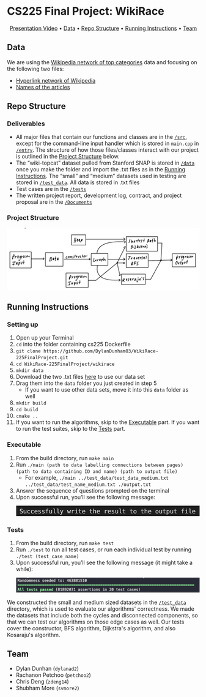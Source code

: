 # CS225 Final Project: WikiRace

<p align="center">
  <a href="#presentation-video">Presentation Video</a> •
  <a href="#data">Data</a> •
  <a href="#repo-structure">Repo Structure</a> •
  <a href="#running-instructions">Running Instructions</a> •
  <a href="#team">Team</a>
</p>

## Data

We are using the [Wikipedia network of top categories](https://snap.stanford.edu/data/wiki-topcats.html) data and focusing on the following two files:

- [Hyperlink network of Wikipedia](https://snap.stanford.edu/data/wiki-topcats.txt.gz)
- [Names of the articles](https://snap.stanford.edu/data/wiki-topcats-page-names.txt.gz)


## Repo Structure

### Deliverables

- All major files that contain our functions and classes are in the [`/src`](https://github.com/DylanDunham03/WikiRace-225FinalProject/tree/main/wikirace/src), except for the command-line input handler which is stored in `main.cpp` in [`/entry`](https://github.com/DylanDunham03/WikiRace-225FinalProject/tree/main/wikirace/entry). The structure of how those files/classes interact with our project is outlined in the [Project Structure](#project-structure) below.
- The “wiki-topcat” dataset pulled from Stanford SNAP is stored in [`/data`](https://github.com/DylanDunham03/WikiRace-225FinalProject/tree/main/wikirace)  once you make the folder and import the .txt files as in the [Running Instructions](#running-instructions). The “small” and “medium” datasets used in testing are stored in [`/test_data`](https://github.com/DylanDunham03/WikiRace-225FinalProject/tree/main/wikirace/test_data). All data is stored in .txt files
- Test cases are in the [`/tests`](https://github.com/DylanDunham03/WikiRace-225FinalProject/tree/main/wikirace/tests)
- The written project report, development log, contract, and project proposal are in the [`/Documents`](https://github.com/DylanDunham03/WikiRace-225FinalProject/tree/main/Documents)

### Project Structure
<p align="center">
  <img src="./Documents/ProjectStructure.png" width="560"/>
</p>

## Running Instructions

### Setting up 
1. Open up your Terminal
2. `cd` into the folder containing cs225 Dockerfile
3. `git clone https://github.com/DylanDunham03/WikiRace-225FinalProject.git`
4. `cd WikiRace-225FinalProject/wikirace`
5. `mkdir data`
6. Download the two .txt files [here](https://drive.google.com/drive/folders/1n6MIdoUR8Jymwy0taQ4BBBIdNCVNGVSm?usp=share_link) to use our data set
7. Drag them into the `data` folder you just created in step 5
    - If you want to use other data sets, move it into this `data` folder as well
8. `mkdir build`
9. `cd build`
10. `cmake ..`
11. If you want to run the algorithms, skip to the [Executable](#executable) part. If you want to run the test suites, skip to the [Tests](#tests) part.

### Executable
1. From the build directory, run `make main`
2. Run `./main (path to data labelling connections between pages) (path to data containing ID and name) (path to output file)`
    - For example, `./main ../test_data/test_data_medium.txt ../test_data/test_name_medium.txt ./output.txt`
3. Answer the sequence of questions prompted on the terminal
5. Upon successful run, you’ll see the following message:
      <p align="center">
        <img src="./Documents/Images/fifth.png" width="560"/>
      </p>

### Tests
1. From the build directory, run `make test`
2. Run `./test` to run all test cases, or run each individual test by running `./test (test_case_name)`
3. Upon successful run, you’ll see the following message (it might take a while):
      <p align="center">
        <img src="./Documents/Images/sixth.png" width="560"/>
      </p>

We constructed the small and medium sized datasets in the [`/test_data`](https://github.com/DylanDunham03/WikiRace-225FinalProject/tree/main/wikirace/test_data) directory, which is used to evaluate our algorithms' correctness. We made the datasets that include both the cycles and disconnected components, so that we can test our algorithms on those edge cases as well. Our tests cover the constructor, BFS algorithm, Dijkstra's algorithm, and also Kosaraju's algorithm.

## Team


- Dylan Dunhan (`dylanad2`)
- Rachanon Petchoo (`petchoo2`)
- Chris Deng (`zdeng14`)
- Shubham More (`svmore2`)

